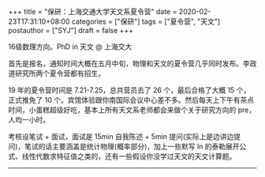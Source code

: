 +++
title = "保研：上海交通大学天文系夏令营"
date = 2020-02-23T17:31:10+08:00
categories = ["保研"]
tags = ["夏令营", "天文"]
postauthor = ["SYJ"]
draft = false
+++

16级数理方向。PhD in 天文 @ 上海交大

<!--more-->

首先是报名，通知时间大概在五月中旬，物理和天文的夏令营几乎同时发布。李政道研究所两个夏令营都有招生。

19 年的夏令营时间是 7.21-7.25，总共营员去了 26 个，最后合格了大概 15 个，正式推免了 10 个。宾馆体验跟你南国际会议中心差不多。然后每天上下午有茶点时间，小蛋糕超级好吃，基本上所有天文系老师都会来做个关于研究方向的 pre，人均一小时。

考核设笔试 + 面试，面试是 15min 自我陈述 + 5min 提问(实际上是边讲边提问)，笔试的话主要涵盖是统计物理(概率部分)，加上一些默写 ln 的泰勒展开公式、线性代数求特征值之类的，还有一些假设你没学过天文的天文计算题。

---
